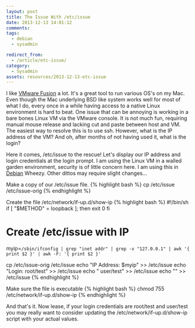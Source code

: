 ```yaml
---
layout: post
title: The Issue With /etc/issue
date: 2013-12-13 14:01:12
comments: 
tags:
  - debian
  - sysadmin

redirect_from:
  - /article/etc-issue/
category:
  - Sysadmin
assets: resources/2013-12-13-etc-issue
---
```


I like [VMware Fusion][] a lot. It's a great tool to run various OS's on my Mac. Even though the Mac underlying BSD like system works well for most of what I do, every once in a while having access to a native Linux environment is hard to beat. One issue that can be annoying is working in a bare bones Linux VM via the VMware console. It is not much fun, requiring manual mouse release and lacking cut and paste between host and VM. The easiest way to resolve this is to use ssh. However, what is the IP address of the VM? And oh, after months of not having used it, what is the login?

Here it comes, /etc/issue to the rescue! Let's display our IP address and login credentials at the login prompt. I am using the Linux VM in a walled garden environment, security is of little concern here. I am using this in [Debian][] Wheezy. Other dittos may require slight changes…

Make a copy of our /etc/issue file.
{% highlight bash %}
cp /etc/issue /etc/issue-orig
{% endhighlight %}

Create the file /etc/network/if-up.d/show-ip
{% highlight bash %}
#!/bin/sh
if [ "$METHOD" = loopback ]; then
    exit 0
fi

# Create /etc/issue with IP
myip=`/sbin/ifconfig | grep "inet addr" | grep -v "127.0.0.1" | awk '{ print $2 }' | awk -F: '{ print $2 }'`

cp /etc/issue-orig /etc/issue
echo "IP Address:   $myip" >> /etc/issue
echo "Login:        root/test" >> /etc/issue
echo "              user/test" >> /etc/issue
echo "" >> /etc/issue
{% endhighlight %}

Make sure the file is executable
{% highlight bash %}
chmod 755 /etc/network/if-up.d/show-ip
{% endhighlight %}

And that's it. Now lease, if your login credentials are root/test and user/test you may really want to consider updating the /etc/network/if-up.d/show-ip script with your actual values.

[VMware Fusion]: http://www.vmware.com/products/fusion/
[Debian]: http://www.debian.org/
